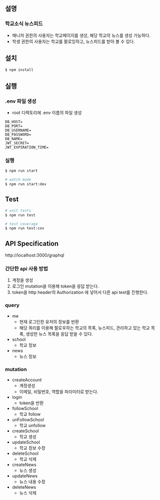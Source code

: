 ## 설명

### 학교소식 뉴스피드

- 매니저 권한의 사용자는 학교페이지를 생성, 해당 학교의 뉴스를 생성 가능하다.
- 학생 권한의 사용자는 학교를 팔로잉하고, 뉴스피드를 받아 볼 수 있다.

## 설치

```bash
$ npm install
```

## 실행

### .env 파일 생성

- root 디렉토리에 .env 이름의 파일 생성

```
DB_HOST=
DB_PORT=
DB_USERNAME=
DB_PASSWORD=
DB_NAME=
JWT_SECRET=
JWT_EXPIRATION_TIME=
```

### 실행
```bash
$ npm run start

# watch mode
$ npm run start:dev

```

## Test

```bash
# unit tests
$ npm run test

# test coverage
$ npm run test:cov
```

## API Specification

http://localhost:3000/graphql

### 간단한 api 사용 방법

1. 계정을 생성
2. 로그인 mutation을 이용해 token을 응답 받는다.
3. token을 http header의 Authorization 에 넣어서 다른 api test를 진행한다.

### query

- me
  - 현재 로그인한 유저의 정보를 반환
  - 해당 쿼리를 이용해 팔로우하는 학교의 목록, 뉴스피드, 관리하고 있는 학교 목록, 생성한 뉴스 목록을 응답 받을 수 있다.
- school
  - 학교 정보
- news
  - 뉴스 정보

### mutation

- createAccount
  - 계정생성
  - 이메일, 비밀번호, 역할을 파라미터로 받는다.
- login
  - token을 반환
- followSchool
  - 학교 follow
- unFollowSchool
  - 학교 unfollow
- createSchool
  - 학교 생성
- updateSchool
  - 학교 정보 수정
- deleteSchool
  - 학교 삭제
- createNews
  - 뉴스 생성
- updateNews
  - 뉴스 내용 수정
- deleteNews
  - 뉴스 삭제
